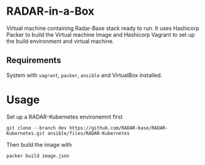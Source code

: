 # RADAR-in-a-Box

Virtual machine containing Radar-Base stack ready to run. It uses Hashicorp Packer to build the Virtual machine Image and Hashicorp Vagrant to set up the build environment and virtual machine.

## Requirements

System with `vagrant`, `packer`, `ansible` and VirtualBox installed.

# Usage

Set up a RADAR-Kubernetes environemnt first
```
git clone --branch dev https://github.com/RADAR-base/RADAR-Kubernetes.git ansible/files/RADAR-Kubernetes
```

Then build the image with

```
packer build image.json
```
